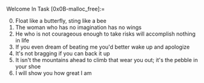 Welcome In Task [0x0B-malloc_free]:=

 0. Float like a butterfly, sting like a bee
 1. The woman who has no imagination has no wings 
 2. He who is not courageous enough to take risks will accomplish nothing in life 
 3. If you even dream of beating me you'd better wake up and apologize  
 4. It's not bragging if you can back it up 
 5. It isn't the mountains ahead to climb that wear you out; it's the pebble in your shoe 
 6. I will show you how great I am 

